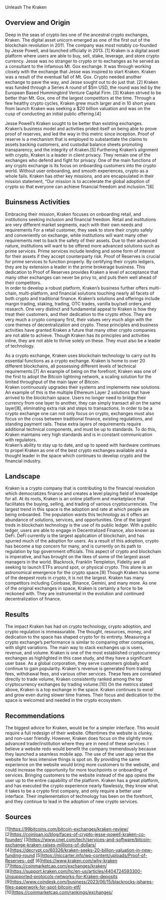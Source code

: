 Unleash The Kraken

## Overview and Origin

Deep in the seas of crypto lies one of the ancestral crypto exchanges, Kraken.  The digital asset unicorn emerged as one of the first  out of the blockchain revolution in 2011.  The company was most notably co-founded by Jesse Powell, and launched officially in 2013. [1] Kraken is a digital asset platform where users are able to buy, sell, stake, leverage, and store crypto currency.
Jesse was no stranger to crypto or to exchanges as he served as a consultant to the infamous Mt. Gox exchange.  It was through working closely with the exchange that Jesse was inspired to start Kraken.  Kraken was a result of the eventual fall of Mt. Gox.  Crypto needed another exchange to pave the way, and Jesse sought out to do just that. [2]
Kraken was funded through a Series A round of $5m USD, the round was led by the European Based Hummingbird Venture Capital Firm. [3]  Kraken strived to be better than Mt. Gox, one of the largest competitors at the time.  Through a few healthy crypto cycles, Kraken grew much larger and in 10 short years from  launch Kraken was seeking a $20 billion valuation and was on the cusp of conducting an initial public offering.[4]

Jesse Powell’s Kraken sought to be better than existing exchanges.  Kraken’s business model and activities prided itself on being able to prove proof of reserves, and  led the way in this metric since inception.  Proof of reserve is a mechanism that is employed to substantiate the claims to assets backing customers, and custodial balance sheets promoting transparency, and the integrity of Kraken.[5]  Furthering Kraken’s alignment with crypto, Kraken is a leader in client privacy.  They remain one of the exchanges who defend and fight for privacy. 
One of the main functions of any crypto exchange is its focus on onboarding customers into the crypto world.  Without user onboarding, and smooth experiences, crypto as a whole fails.  Kraken has other key missions, and are encapsulated in their mission statement, “Our mission is to accelerate the global adoption of crypto so that everyone can achieve financial freedom and inclusion.”[6]

## Buinsness Activities

Embracing their mission, Kraken focuses on onboarding retail, and institutions seeking inclusion and financial freedom.  Retail and institutions are very different market segments, each with their own needs and requirements  For a retail customer, they seek to store their crypto safely and conveniently on exchange, while institutions  will want many other requirements met to back the safety of their assets.  Due to their advanced nature, institutions will want to be offered more advanced solutions such as prime services.  Prime services include lending and some form of interest for their assets if they accept counterparty risk.  Proof of Reserves is crucial for prime services to function properly.  By certifying their crypto ledgers, they are by extension a leader in the prime brokerage business.  This dedication to Proof of Reserves provides Kraken a level of acceptance that many other exchanges can never be privy to, and puts them well ahead of their competitors.    
In order to develop a robust platform, Kraken’s business further  offers multi-chain, multi-platform, and financial solutions touching nearly all facets of both crypto and traditional finance.  Kraken’s solutions and offerings include margin trading, staking, trading, OTC trades, vanilla buy/sell orders,and research.  One very distinct and fundamental appeal to Kraken is how they treat their customers, and their dedication to the crypto ethos.  They are very much a crypto company first, their values very much align with the core themes of decentralization and crypto.
These principles and business activities have granted Kraken a future that many other crypto companies are not able to achieve.  Though Kraken has its principles and activities inline, they are not able to thrive solely on these.  They must also be a leader of technology.

As a crypto exchange, Kraken uses blockchain technology to carry out its essential functions as a crypto exchange.  Kraken is home to over 20 different blockchains, all possessing different levels of technical requirements.[7] An example of being on the forefront, Kraken was one of the first to adopt the Bitcoin lightning network, a scaling solution for the limited throughput of the main layer of Bitcoin.  
Kraken continuously  upgrades their systems and  implements new solutions.  An example of this is the multiple Ethereum Layer 2 solutions that have arrived to the blockchain space.  Users no longer need to bridge their currency from one layer to another, they can simply transact all on the same layer[8], eliminating extra risk and steps to transactions.
In order to be a crypto exchange one can not only focus on crypto, exchanges must also focus on the cross between traditional finance, existing regulations, and standing payment rails.  These extra layers of requirements require additional technical components, and must be up to standards.  To do this, Kraken maintains very high standards and is in constant communication with regulators.    
Kraken’s ability to stay up to date, and up to speed with hardware continues to propel Kraken as one of the best crypto exchanges available and a thought leader in the space which continues to develop crypto and the financial industry.

## Landscape
Kraken is a crypto company that is contributing to the financial revolution which democratizes finance and creates a level playing field of knowledge for all.  At its roots, Kraken is an online platform and marketplace that facilitates the buying, selling, and trading of various cryptocurrencies. 
The largest trend in this space is the adoption and rate at which people are being onboarded.  The population wants this technology as it offers an abundance of solutions, services, and opportunities.
	One of the largest treds in blockchain technology is the use of its public ledger.  With a public ledger, users are able to engage in Decentralized Finance, also known as DeFi. DeFi currently is the largest application of blockchain, and has spurred much of the adoption for users.
As a result of this adoption, crypto has become a top concern for many, and is currently on its path to regulation by top government officials.  This aspect of crypto and blockchain is imperative, and has brought on the likes of some of the largest asset managers in the world.  Blackrock, Franklin Templeton, Fidelity are all seeking to launch ETFs around spot, or physical crypto.  This alone is an astronomical emergence for the crypto space.[9] 
	Though Kraken has some of the deepest roots in crypto, it is not the largest.  Kraken has many competitors including Coinbase, Binance, Gemini, and many more.  As one of the original exchanges in space, Kraken is certainly a force to be reckoned with.  They are instrumental in the evolution and continued decentralization of finance.

## Results

The impact Kraken has had on crypto technology, crypto adoption, and crypto regulation is immeasurable.  The thought, resources, money, and dedication to the space has shaped crypto for its entirety. 
Measuring a crypto exchange’s performance is similar to comparing other companies, with slight variations.  The main way to stack exchanges up is users, revenue, and volume.
Kraken is one of the most established cryptocurrency exchanges as highlighted in this case study, and they have a significant user base. As a global corporation, they serve customers globally and continue to gain popularity.  Kraken's revenue is generated from trading fees, withdrawal fees, and various other services.  These fees are correlated directly to trade volume, Kraken consistently ranked among the top cryptocurrency exchanges by trading volume.[10]
On the metrics stated above, Kraken is a top exchange in the space.  Kraken continues to excel and grow even during slower time frames.  Their focus and dedication to the space is welcomed and needed in the crypto ecosystem.


## Recommendations

The biggest advice for Kraken, would be for a simpler interface.  This would require a full redesign of their website.  Oftentimes the website is clunky, and non–user friendly.  However, Kraken does focus on the slightly more advanced trader/institution where they are in need of these services.
I believe a website redo would benefit the company tremendously because they launched a seamless mobile app.  The use of the user app verse the website for less intensive things is spot on.  By providing the same experience on the website would bring more customers to the website, and could increase the opportunity for more touchpoints or onboarding of services.
Bringing customers to the website instead of the app opens the user up to the entire capability of the platform.  Kraken has a great platform, and has executed the crypto experience nearly flawlessly, they know what it takes to be a crypto first company, and only require a better user interface.  Their implementation of technology has been on the forefront, and they continue to lead in the adoption of new crypto services.




## Sources

[1]https://99bitcoins.com/bitcoin-exchanges/kraken-review/
[2]https://coinloan.io/blog/faces-of-crypto-jesse-powell-kraken-co-founder/
[3[https://www.cnet.com/tech/services-and-software/bitcoin-exchange-kraken-raises-millions-of-dollars/ 
[4]https://decrypt.co/60326/kraken-seeks-20-billion-valuation-in-new-funding-round 
[5]https://niccarter.info/wp-content/uploads/Proof-of-Reserves-.pdf 
[6]https://www.kraken.com/why-kraken 
[7]https://coinmarketcap.com/exchanges/kraken/ 
[8]https://support.kraken.com/hc/en-us/articles/4404724593300-Unsupported-protocols-networks-for-Kraken-deposits 
[9]https://www.coindesk.com/business/2023/06/15/blackrocks-ishares-files-paperwork-for-spot-bitcoin-etf/
[10]https://coinmarketcap.com/rankings/exchanges/  


